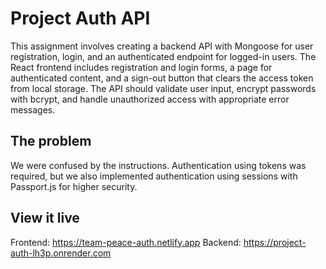 # Project Auth API

This assignment involves creating a backend API with Mongoose for user registration, login, and an authenticated endpoint for logged-in users. The React frontend includes registration and login forms, a page for authenticated content, and a sign-out button that clears the access token from local storage. The API should validate user input, encrypt passwords with bcrypt, and handle unauthorized access with appropriate error messages.

## The problem

We were confused by the instructions. Authentication using tokens was required, but we also implemented authentication using sessions with Passport.js for higher security.

## View it live

Frontend: https://team-peace-auth.netlify.app
Backend: https://project-auth-lh3p.onrender.com
